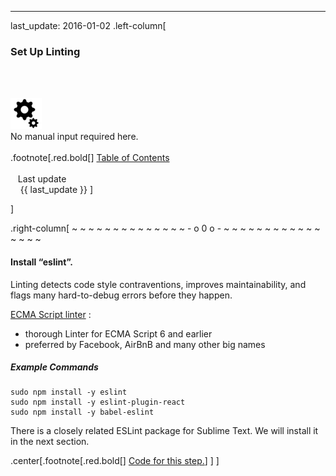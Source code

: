 ---
last_update: 2016-01-02
 .left-column[
  ### Set Up Linting
  <br /><br /><div class='input_type_indicator'><img src='./fragments/loader.png' /><br />No manual input required here.</div><br />
.footnote[.red.bold[] [
Table of Contents](./)
<br />
<br />&nbsp; &nbsp;Last update
<br />&nbsp; &nbsp; {{ last_update  }}
]
<!-- H -->]
.right-column[
~ ~ ~ ~ ~ ~ ~ ~ ~ ~ ~ ~ ~ ~ - o 0 o - ~ ~ ~ ~ ~ ~ ~ ~ ~ ~ ~ ~ ~ ~ ~ ~

#### Install “eslint”.

Linting detects code style contraventions, improves maintainability, and flags many hard-to-debug errors before they happen.

<a href='http://eslint.org/docs/about/' target='_blank'>ECMA Script linter</a> : 
  - thorough Linter for ECMA Script 6 and earlier
  - preferred by Facebook, AirBnB and many other big names

##### Example Commands
```terminal
sudo npm install -y eslint
sudo npm install -y eslint-plugin-react
sudo npm install -y babel-eslint
```

There is a closely related ESLint package for Sublime Text.  We will install it in the next section.

<!-- B -->
.center[.footnote[.red.bold[] <a href="https://github.com/martinhbramwell/Meteor-CI-Tutorial/blob/master/Tutorial01_PrepareTheMachine/PrepareTheMachine_functions.sh#L356" target="_blank">Code for this step.</a>] ]
]
